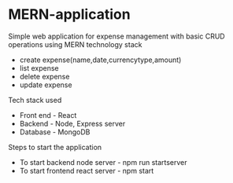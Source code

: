 # MERN-application

Simple web application for expense management with basic CRUD operations using MERN technology stack

- create expense(name,date,currencytype,amount)
- list expense
- delete expense
- update expense

Tech stack used

- Front end - React
- Backend - Node, Express server
- Database - MongoDB

Steps to start the application

- To start backend node server - npm run startserver
- To start frontend react server - npm start
